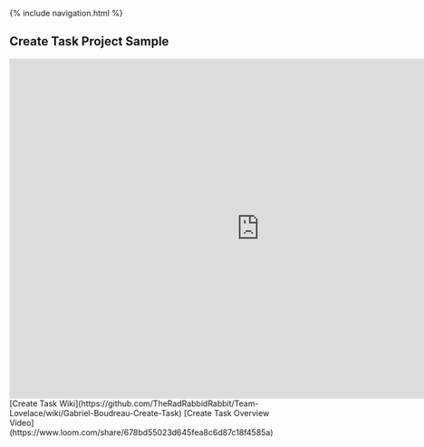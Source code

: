 {% include navigation.html %}
## Create Task Project Sample
<center><iframe frameborder="0" width="175%" height="600px" src="https://replit.com/@GabrielBoudreau/Create-Task-Project?lite=true"></iframe></center>
[Create Task Wiki](https://github.com/TheRadRabbidRabbit/Team-Lovelace/wiki/Gabriel-Boudreau-Create-Task)
[Create Task Overview Video](https://www.loom.com/share/678bd55023d645fea8c6d87c18f4585a)

